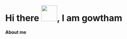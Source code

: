 # Hi there <img src="https://user-images.githubusercontent.com/23205893/136448065-4aa48f92-a9a9-4308-a483-5d52eaeb99dd.gif" width="50" height="50">, I am gowtham 

**About me**


